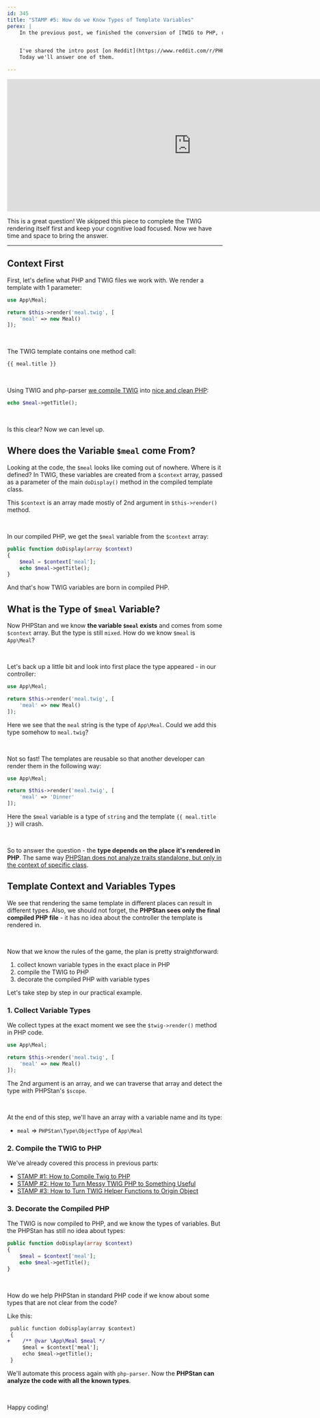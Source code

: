 ```yaml
---
id: 345
title: "STAMP #5: How do we Know Types of Template Variables"
perex: |
    In the previous post, we finished the conversion of [TWIG to PHP, run PHPStan on temporary PHP file and got list of found errors](/blog/stamp-4-how-to-run-phpstan-rules-on-temporary-php-file). We've done a full circle, and PHPStan analyses our TWIG templates.


    I've shared the intro post [on Reddit](https://www.reddit.com/r/PHP/comments/qbwudj/stamp_0_static_analysis_of_templates), that sparked many exciting questions.<br>
    Today we'll answer one of them.

---
```


<div class="pl-4">
    <iframe id="reddit-embed" src="https://www.redditmedia.com/r/PHP/comments/qbwudj/stamp_0_static_analysis_of_templates/hhcrdlr/?depth=1&amp;showmore=false&amp;embed=true&amp;showmedia=false" sandbox="allow-scripts allow-same-origin allow-popups" style="border: none;" height="309" width="860" scrolling="no"></iframe>
</div>

This is a great question! We skipped this piece to complete the TWIG rendering itself first and keep your cognitive load focused. Now we have time and space to bring the answer.

---

## Context First

First, let's define what PHP and TWIG files we work with. We render a template with 1 parameter:

```php
use App\Meal;

return $this->render('meal.twig', [
    'meal' => new Meal()
]);
```

<br>

The TWIG template contains one method call:

```html
{{ meal.title }}
```

<br>

Using TWIG and php-parser [we compile TWIG](/blog/stamp-1-how-to-compile-twig-to-php) into [nice and clean PHP](/blog/stamp-2-how-to-turn-messy-twig-php-to-something-useful):

```php
echo $meal->getTitle();
```

<br>

Is this clear? Now we can level up.

## Where does the Variable `$meal` come From?

Looking at the code, the `$meal` looks like coming out of nowhere. Where is it defined? In TWIG, these variables are created from a `$context` array, passed as a parameter of the main `doDisplay()` method in the compiled template class.

This `$context` is an array made mostly of 2nd argument in `$this->render()` method.

<br>

In our compiled PHP, we get the `$meal` variable from the `$context` array:

```php
public function doDisplay(array $context)
{
    $meal = $context['meal'];
    echo $meal->getTitle();
}
```

And that's how TWIG variables are born in compiled PHP.

## What is the Type of `$meal` Variable?

Now PHPStan and we know **the variable `$meal` exists** and comes from some `$context` array. But the type is still `mixed`. How do we know `$meal` is `App\Meal`?

<br>

Let's back up a little bit and look into first place the type appeared - in our controller:

```php
use App\Meal;

return $this->render('meal.twig', [
    'meal' => new Meal()
]);
```

Here we see that the `meal` string is the type of `App\Meal`. Could we add this type somehow to `meal.twig`?

<br>

Not so fast! The templates are reusable so that another developer can render them in the following way:

```php
use App\Meal;

return $this->render('meal.twig', [
    'meal' => 'Dinner'
]);
```

Here the `$meal` variable is a type of `string` and the template `{{ meal.title }}` will crash.

<br>

So to answer the question - the **type depends on the place it's rendered in PHP**. The same way [PHPStan does not analyze traits standalone, but only in the context of specific class](https://phpstan.org/blog/how-phpstan-analyses-traits).

## Template Context and Variables Types

We see that rendering the same template in different places can result in different types. Also, we should not forget, the **PHPStan sees only the final compiled PHP file** - it has no idea about the controller the template is rendered in.

<br>

Now that we know the rules of the game, the plan is pretty straightforward:

1. collect known variable types in the exact place in PHP
2. compile the TWIG to PHP
3. decorate the compiled PHP with variable types

Let's take step by step in our practical example.

### 1. Collect Variable Types

We collect types at the exact moment we see the `$twig->render()` method in PHP code.

```php
use App\Meal;

return $this->render('meal.twig', [
    'meal' => new Meal()
]);
```

The 2nd argument is an array, and we can traverse that array and detect the type with PHPStan's `$scope`.

<br>

At the end of this step, we'll have an array with a variable name and its type:

* `meal` => `PHPStan\Type\ObjectType` of `App\Meal`

### 2. Compile the TWIG to PHP

We've already covered this process in previous parts:

* [STAMP #1: How to Compile Twig to PHP](/blog/stamp-1-how-to-compile-twig-to-php)
* [STAMP #2: How to Turn Messy TWIG PHP to Something Useful](/blog/stamp-2-how-to-turn-messy-twig-php-to-something-useful)
* [STAMP #3: How to Turn TWIG Helper Functions to Origin Object](/blog/stamp-3-how-to-turn-twig-helper-functions-to-origin-object)

### 3. Decorate the Compiled PHP

The TWIG is now compiled to PHP, and we know the types of variables. But the PHPStan has still no idea about types:

```php
public function doDisplay(array $context)
{
    $meal = $context['meal'];
    echo $meal->getTitle();
}
```

<br>

How do we help PHPStan in standard PHP code if we know about some types that are not clear from the code?

Like this:

```diff
 public function doDisplay(array $context)
 {
+    /** @var \App\Meal $meal */
     $meal = $context['meal'];
     echo $meal->getTitle();
 }
```

We'll automate this process again with `php-parser`. Now the **PHPStan can analyze the code with all the known types**.

<br>

Happy coding!
